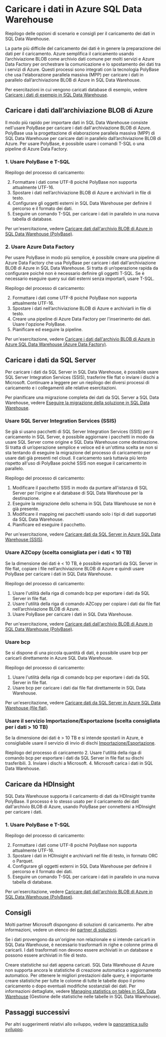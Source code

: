    <properties
   pageTitle="Caricare i dati in Azure SQL Data Warehouse | Microsoft Azure"
   description="Informazioni sugli scenari comuni per il caricamento dei dati in SQL Data Warehouse. Questi includono l'uso di PolyBase, dell’archiviazione BLOB di Azure, di file flat e l’invio dei dischi. È anche possibile usare strumenti di terze parti."
   services="sql-data-warehouse"
   documentationCenter="NA"
   authors="lodipalm"
   manager="barbkess"
   editor=""/>

<tags
   ms.service="sql-data-warehouse"
   ms.devlang="NA"
   ms.topic="article"
   ms.tgt_pltfrm="NA"
   ms.workload="data-services"
   ms.date="07/12/2016"
   ms.author="lodipalm;barbkess;sonyama"/>

# Caricare i dati in Azure SQL Data Warehouse

Riepilogo delle opzioni di scenario e consigli per il caricamento dei dati in SQL Data Warehouse.

La parte più difficile del caricamento dei dati è in genere la preparazione dei dati per il caricamento. Azure semplifica il caricamento usando l’archiviazione BLOB come archivio dati comune per molti servizi e Azure Data Factory per orchestrare la comunicazione e lo spostamento dei dati tra i servizi di Azure. Questi processi sono integrati con la tecnologia PolyBase che usa l'elaborazione parallela massiva (MPP) per caricare i dati in parallelo dall’archiviazione BLOB di Azure in SQL Data Warehouse.

Per esercitazioni in cui vengono caricati database di esempio, vedere [Caricare i dati di esempio in SQL Data Warehouse][].

## Caricare i dati dall’archiviazione BLOB di Azure
Il modo più rapido per importare dati in SQL Data Warehouse consiste nell'usare PolyBase per caricare i dati dall'archiviazione BLOB di Azure. PolyBase usa la progettazione di elaborazione parallela massiva (MPP) di SQL Data Warehouse per caricare dati in parallelo dall’archiviazione BLOB di Azure. Per usare PolyBase, è possibile usare i comandi T-SQL o una pipeline di Azure Data Factory.

### 1\. Usare PolyBase e T-SQL

Riepilogo del processo di caricamento:

2. Formattare i dati come UTF-8 poiché PolyBase non supporta attualmente UTF-16.
2. Spostare i dati nell’archiviazione BLOB di Azure e archiviarli in file di testo.
3. Configurare gli oggetti esterni in SQL Data Warehouse per definire il percorso e il formato dei dati.
4. Eseguire un comando T-SQL per caricare i dati in parallelo in una nuova tabella di database.

<!-- 5. Schedule and run a loading job. --> 

Per un'esercitazione, vedere [Caricare dati dall'archivio BLOB di Azure in SQL Data Warehouse (PolyBase)][].

### 2\. Usare Azure Data Factory

Per usare PolyBase in modo più semplice, è possibile creare una pipeline di Azure Data Factory che usa PolyBase per caricare i dati dall'archiviazione BLOB di Azure in SQL Data Warehouse. Si tratta di un’operazione rapida da configurare poiché non è necessario definire gli oggetti T-SQL. Se è necessario eseguire query sui dati esterni senza importarli, usare T-SQL.

Riepilogo del processo di caricamento:

2. Formattare i dati come UTF-8 poiché PolyBase non supporta attualmente UTF-16.
2. Spostare i dati nell’archiviazione BLOB di Azure e archiviarli in file di testo.
3. Creare una pipeline di Azure Data Factory per l'inserimento dei dati. Usare l'opzione PolyBase.
4. Pianificare ed eseguire la pipeline.

Per un'esercitazione, vedere [Caricare i dati dall'archivio BLOB di Azure in Azure SQL Data Warehouse (Azure Data Factory)][].


## Caricare i dati da SQL Server
Per caricare i dati da SQL Server in SQL Data Warehouse, è possibile usare SQL Server Integration Services (SSIS), trasferire file flat o inviare i dischi a Microsoft. Continuare a leggere per un riepilogo dei diversi processi di caricamento e i collegamenti alle relative esercitazioni.

Per pianificare una migrazione completa dei dati da SQL Server a SQL Data Warehouse, vedere [Eseguire la migrazione della soluzione in SQL Data Warehouse][].

### Usare SQL Server Integration Services (SSIS)
Se già si usano pacchetti di SQL Server Integration Services (SSIS) per il caricamento in SQL Server, è possibile aggiornare i pacchetti in modo da usare SQL Server come origine e SQL Data Warehouse come destinazione. Si tratta di un’operazione semplice e veloce ed è un'ottima scelta se non si sta tentando di eseguire la migrazione del processo di caricamento per usare dati già presenti nel cloud. Il caricamento sarà tuttavia più lento rispetto all'uso di PolyBase poiché SSIS non esegue il caricamento in parallelo.

Riepilogo del processo di caricamento:

1. Modificare il pacchetto SSIS in modo da puntare all'istanza di SQL Server per l'origine e al database di SQL Data Warehouse per la destinazione.
2. Eseguire la migrazione dello schema in SQL Data Warehouse se non è già presente.
3. Modificare il mapping nei pacchetti usando solo i tipi di dati supportati da SQL Data Warehouse.
3. Pianificare ed eseguire il pacchetto.

Per un'esercitazione, vedere [Caricare dati da SQL Server in Azure SQL Data Warehouse (SSIS)][].

### Usare AZCopy (scelta consigliata per i dati < 10 TB)
Se la dimensione dei dati è < 10 TB, è possibile esportarli da SQL Server in file flat, copiare i file nell’archiviazione BLOB di Azure e quindi usare PolyBase per caricare i dati in SQL Data Warehouse.

Riepilogo del processo di caricamento:

1. Usare l'utilità della riga di comando bcp per esportare i dati da SQL Server in file flat.
2. Usare l'utilità della riga di comando AZCopy per copiare i dati dai file flat nell’archiviazione BLOB di Azure.
3. Usare PolyBase per caricare i dati in SQL Data Warehouse.

Per un'esercitazione, vedere [Caricare dati dall'archivio BLOB di Azure in SQL Data Warehouse (PolyBase)][].

### Usare bcp
Se si dispone di una piccola quantità di dati, è possibile usare bcp per caricarli direttamente in Azure SQL Data Warehouse.

Riepilogo del processo di caricamento:
1. Usare l'utilità della riga di comando bcp per esportare i dati da SQL Server in file flat.
2. Usare bcp per caricare i dati dai file flat direttamente in SQL Data Warehouse.

Per un'esercitazione, vedere [Caricare dati da SQL Server in Azure SQL Data Warehouse (file flat)][].


### Usare il servizio Importazione/Esportazione (scelta consigliata per i dati > 10 TB)
Se la dimensione dei dati è > 10 TB e si intende spostarli in Azure, è consigliabile usare il servizio di invio di dischi [Importazione/Esportazione][].

Riepilogo del processo di caricamento
2. Usare l'utilità della riga di comando bcp per esportare i dati da SQL Server in file flat su dischi trasferibili.
3. Inviare i dischi a Microsoft.
4. Microsoft carica i dati in SQL Data Warehouse.

## Caricare da HDInsight
SQL Data Warehouse supporta il caricamento di dati da HDInsight tramite PolyBase. Il processo è lo stesso usato per il caricamento dei dati dall'archivio BLOB di Azure, usando PolyBase per connettersi a HDInsight per caricare i dati.

### 1\. Usare PolyBase e T-SQL

Riepilogo del processo di caricamento:

2. Formattare i dati come UTF-8 poiché PolyBase non supporta attualmente UTF-16.
2. Spostare i dati in HDInsight e archiviarli nel file di testo, in formato ORC o Parquet.
3. Configurare gli oggetti esterni in SQL Data Warehouse per definire il percorso e il formato dei dati.
4. Eseguire un comando T-SQL per caricare i dati in parallelo in una nuova tabella di database.

Per un'esercitazione, vedere [Caricare dati dall'archivio BLOB di Azure in SQL Data Warehouse (PolyBase)][].

## Consigli

Molti partner Microsoft dispongono di soluzioni di caricamento. Per altre informazioni, vedere un elenco dei [partner di soluzioni][].

Se i dati provengono da un'origine non relazionale e si intende caricarli in SQL Data Warehouse, è necessario trasformarli in righe e colonne prima di caricarli. I dati trasformati non devono essere archiviati in un database e possono essere archiviati in file di testo.

Creare statistiche sui dati appena caricati. SQL Data Warehouse di Azure non supporta ancora le statistiche di creazione automatica o aggiornamento automatico. Per ottenere le migliori prestazioni dalle query, è importante creare statistiche per tutte le colonne di tutte le tabelle dopo il primo caricamento o dopo eventuali modifiche sostanziali dei dati. Per informazioni dettagliate, vedere [Managing statistics on tables in SQL Data Warehouse][] \(Gestione delle statistiche nelle tabelle in SQL Data Warehouse).


## Passaggi successivi
Per altri suggerimenti relativi allo sviluppo, vedere la [panoramica sullo sviluppo][].

<!--Image references-->

<!--Article references-->
[Caricare dati dall'archivio BLOB di Azure in SQL Data Warehouse (PolyBase)]: ./sql-data-warehouse-load-from-azure-blob-storage-with-polybase.md
[Caricare i dati dall'archivio BLOB di Azure in Azure SQL Data Warehouse (Azure Data Factory)]: ./sql-data-warehouse-load-from-azure-blob-storage-with-data-factory.md
[Caricare dati da SQL Server in Azure SQL Data Warehouse (SSIS)]: ./sql-data-warehouse-load-from-sql-server-with-integration-services.md
[Caricare dati da SQL Server in Azure SQL Data Warehouse (file flat)]: ./sql-data-warehouse-load-from-sql-server-with-bcp.md
[Load data from SQL Server to Azure SQL Data Warehouse (AZCopy)]: ./sql-data-warehouse-load-from-sql-server-with-azcopy.md

[Caricare i dati di esempio in SQL Data Warehouse]: ./sql-data-warehouse-load-sample-databases.md
[Eseguire la migrazione della soluzione in SQL Data Warehouse]: ./sql-data-warehouse-overview-migrate.md
[partner di soluzioni]: ./sql-data-warehouse-partner-business-intelligence.md
[panoramica sullo sviluppo]: ./sql-data-warehouse-overview-develop.md
[Managing statistics on tables in SQL Data Warehouse]: ./sql-data-warehouse-tables-statistics.md

<!--MSDN references-->

<!--Other Web references-->
[Importazione/Esportazione]: https://azure.microsoft.com/documentation/articles/storage-import-export-service/

<!---HONumber=AcomDC_0713_2016-->